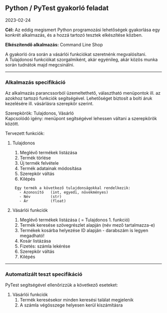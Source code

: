 ## Python / PyTest gyakorló feladat
2023-02-24

**Cél:** Az eddig megismert Python programozási lehetőségek gyakorlása egy konkrét alkalmazás, és a hozzá tartozó
tesztek elkészítése közben.

**Elkészítendő alkalmazás:** Command Line Shop

A gyakorló óra során a vásárlói funkciókat szeretnénk megvalósítani.  
A Tulajdonosi funkciókat szorgalmiként, akár egyénileg, akár közös munka során tudnátok majd megcsinálni.

---

### Alkalmazás specifikáció

Az alkalmazás parancssorból üzemeltethető, választható menüpontok ill. az azokhoz tartozó funkciók segítségével. 
Lehetőséget biztosít a bolti áruk kezelésére ill. vásárlásra szerepkör szerint.

Szerepkörök: Tulajdonos, Vásárló  
Kapcsolódó igény: menüpont segítségével lehessen váltani a szerepkörök között.

Tervezett funkciók:

1. Tulajdonos
   1. Meglévő termékek listázása
   2. Termék törlése
   3. Új termék felvétele
   4. Termék adatainak módosítása
   5. Szerepkör váltás
   6. Kilépés
   ```text
    Egy termék a következő tulajdonságokkal rendelkezik: 
      - Azonosító   (int, egyedi, növekményes)
      - Név         (str)
      - Ár          (float)
   ```
   
2. Vásárlói funkciók
   1. Meglévő termékek listázása ( = Tulajdonos 1. funkció)
   2. Termék keresése szövegrészlet alapján (név mező tartalmazza-e)
   3. Termékek kosárba helyezése ID alapján - darabszám is legyen megadható!
   4. Kosár listázása
   5. Fizetés: számla lekérése
   6. Szerepkör váltás
   7. Kilépés

---

### Automatizált teszt specifikáció

PyTest segítségével ellenőrizzük a következő eseteket:

1. Vásárlói funkciók
   1. Termék keresésekor minden keresési találat megjelenik
   2. A számla végösszege helyesen kerül kiszámításra